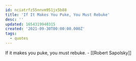 ```yaml
---
id: nciatrfz55nnvm951jx5b88
title: 'If It Makes You Puke, You Must Rebuke'
desc: ''
updated: 1654319940315
created: '2021-09-30T00:00:00.000Z'
tags:
  - quotes
---
```


If it makes you puke, you must rebuke. - [[Robert Sapolsky]]
